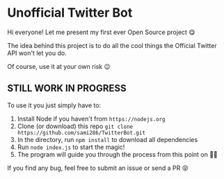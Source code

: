 # Unofficial Twitter Bot

Hi everyone! Let me present my first ever Open Source project 😋

The idea behind this project is to do all the cool things the Official Twitter API won't let you do.

Of course, use it at your own risk 😉


## STILL WORK IN PROGRESS
To use it you just simply have to:
1. Install Node if you haven't from `https://nodejs.org`
2. Clone (or download) this repo `git clone https://github.com/sami286/TwitterBot.git`
3. In the directory, run `npm install` to download all dependencies
4. Run `node index.js` to start the magic!
5. The program will guide you through the process from this point on 👍🏿


If you find any bug, feel free to submit an issue or send a PR 😝
